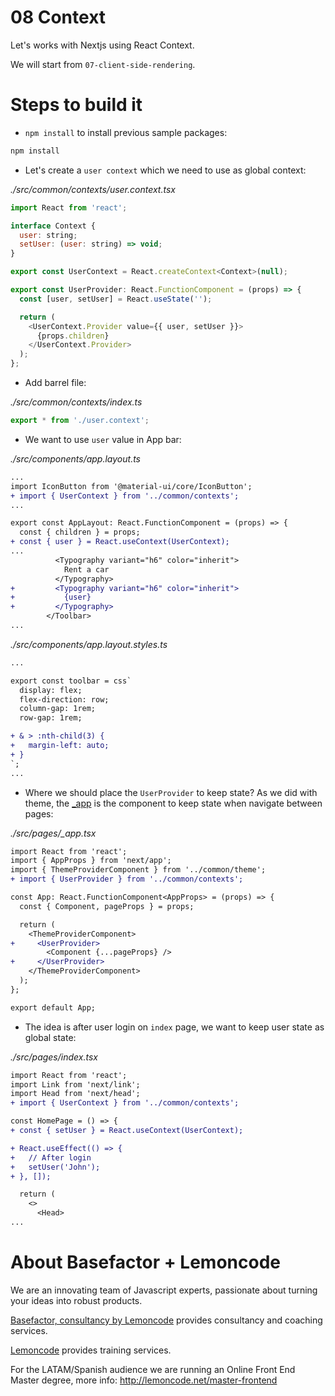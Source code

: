 # 08 Context

Let's works with Nextjs using React Context.

We will start from `07-client-side-rendering`.

# Steps to build it

- `npm install` to install previous sample packages:

```bash
npm install
```

- Let's create a `user context` which we need to use as global context:

_./src/common/contexts/user.context.tsx_

```javascript
import React from 'react';

interface Context {
  user: string;
  setUser: (user: string) => void;
}

export const UserContext = React.createContext<Context>(null);

export const UserProvider: React.FunctionComponent = (props) => {
  const [user, setUser] = React.useState('');

  return (
    <UserContext.Provider value={{ user, setUser }}>
      {props.children}
    </UserContext.Provider>
  );
};

```

- Add barrel file:

_./src/common/contexts/index.ts_

```javascript
export * from './user.context';

```

- We want to use `user` value in App bar:

_./src/components/app.layout.ts_

```diff
...
import IconButton from '@material-ui/core/IconButton';
+ import { UserContext } from '../common/contexts';
...

export const AppLayout: React.FunctionComponent = (props) => {
  const { children } = props;
+ const { user } = React.useContext(UserContext);
...
          <Typography variant="h6" color="inherit">
            Rent a car
          </Typography>
+         <Typography variant="h6" color="inherit">
+           {user}
+         </Typography>
        </Toolbar>
...

```

_./src/components/app.layout.styles.ts_

```diff
...

export const toolbar = css`
  display: flex;
  flex-direction: row;
  column-gap: 1rem;
  row-gap: 1rem;

+ & > :nth-child(3) {
+   margin-left: auto;
+ }
`;
...
```

- Where we should place the `UserProvider` to keep state? As we did with theme, the [_app](https://nextjs.org/docs/advanced-features/custom-app) is the component  to keep state when navigate between pages:

_./src/pages/\_app.tsx_

```diff
import React from 'react';
import { AppProps } from 'next/app';
import { ThemeProviderComponent } from '../common/theme';
+ import { UserProvider } from '../common/contexts';

const App: React.FunctionComponent<AppProps> = (props) => {
  const { Component, pageProps } = props;

  return (
    <ThemeProviderComponent>
+     <UserProvider>
        <Component {...pageProps} />
+     </UserProvider>
    </ThemeProviderComponent>
  );
};

export default App;

```

- The idea is after user login on `index` page, we want to keep user state as global state:

_./src/pages/index.tsx_

```diff
import React from 'react';
import Link from 'next/link';
import Head from 'next/head';
+ import { UserContext } from '../common/contexts';

const HomePage = () => {
+ const { setUser } = React.useContext(UserContext);

+ React.useEffect(() => {
+   // After login
+   setUser('John');
+ }, []);

  return (
    <>
      <Head>
...

```

# About Basefactor + Lemoncode

We are an innovating team of Javascript experts, passionate about turning your ideas into robust products.

[Basefactor, consultancy by Lemoncode](http://www.basefactor.com) provides consultancy and coaching services.

[Lemoncode](http://lemoncode.net/services/en/#en-home) provides training services.

For the LATAM/Spanish audience we are running an Online Front End Master degree, more info: http://lemoncode.net/master-frontend
